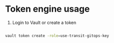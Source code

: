 # Token engine usage

1. Login to Vault or create a token

```bash

vault token create -role=use-transit-gitops-key

```
